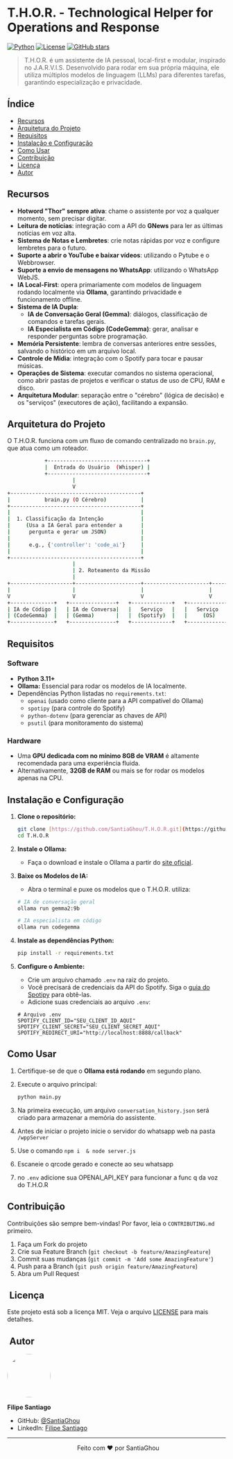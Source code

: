   # T.H.O.R. - Technological Helper for Operations and Response

[![Python](https://img.shields.io/badge/Python-3.11+-blue.svg)](https://www.python.org/)
[![License](https://img.shields.io/github/license/SantiaGhou/T.H.O.R)](LICENSE)
[![GitHub stars](https://img.shields.io/github/stars/SantiaGhou/T.H.O.R)](https://github.com/SantiaGhou/T.H.O.R/stargazers)

> T.H.O.R. é um assistente de IA pessoal, local-first e modular, inspirado no J.A.R.V.I.S. Desenvolvido para rodar em sua própria máquina, ele utiliza múltiplos modelos de linguagem (LLMs) para diferentes tarefas, garantindo especialização e privacidade.

## Índice

- [Recursos](#recursos)
- [Arquitetura do Projeto](#arquitetura-do-projeto)
- [Requisitos](#requisitos)
- [Instalação e Configuração](#instalação-e-configuração)
- [Como Usar](#como-usar)
- [Contribuição](#contribuição)
- [Licença](#licença)
- [Autor](#autor)

## Recursos

- **Hotword "Thor" sempre ativa**: chame o assistente por voz a qualquer momento, sem precisar digitar.
- **Leitura de notícias**: integração com a API do **GNews** para ler as últimas notícias em voz alta.
- **Sistema de Notas e Lembretes**: crie notas rápidas por voz e configure lembretes para o futuro.
- **Suporte a abrir o YouTube e baixar vídeos**: utilizando o Pytube e o Webbrowser.
- **Suporte a envio de mensagens no WhatsApp**: utilizando o WhatsApp WebJS.
- **IA Local-First**: opera primariamente com modelos de linguagem rodando localmente via **Ollama**, garantindo privacidade e funcionamento offline.
- **Sistema de IA Dupla**:
    - **IA de Conversação Geral (Gemma)**: diálogos, classificação de comandos e tarefas gerais.
    - **IA Especialista em Código (CodeGemma)**: gerar, analisar e responder perguntas sobre programação.
- **Memória Persistente**: lembra de conversas anteriores entre sessões, salvando o histórico em um arquivo local.
- **Controle de Mídia**: integração com o Spotify para tocar e pausar músicas.
- **Operações de Sistema**: executar comandos no sistema operacional, como abrir pastas de projetos e verificar o status de uso de CPU, RAM e disco.
- **Arquitetura Modular**: separação entre o "cérebro" (lógica de decisão) e os "serviços" (executores de ação), facilitando a expansão.


## Arquitetura do Projeto

O T.H.O.R. funciona com um fluxo de comando centralizado no `brain.py`, que atua como um roteador.

```bash
            +--------------------------------+
            |  Entrada do Usuário  (Whisper) |
            +--------------------------------+
                     |
                     V
+------------------------------------------+
|           brain.py (O Cérebro)           |
+------------------------------------------+
|                                          |
|  1. Classificação da Intenção            |
|     (Usa a IA Geral para entender a      |
|      pergunta e gerar um JSON)           |
|                                          |
|      e.g., {'controller': 'code_ai'}     |
|                                          |
+------------------------------------------+
                     |
                     | 2. Roteamento da Missão
                     |
+--------------------+---------------------+---------------------+------------+
|                    |                     |                     |            |
V                    V                     V                     V            V
+--------------+   +---------------+   +-------------+   +--------------+
| IA de Código |   | IA de Conversa|   |   Serviço   |   |   Serviço    | ..etc..
| (CodeGemma)  |   | (Gemma)       |   |  (Spotify)  |   |     (OS)     |
+--------------+   +---------------+   +-------------+   +--------------+
```
## Requisitos

### Software
- **Python 3.11+**
- **Ollama:** Essencial para rodar os modelos de IA localmente.
- Dependências Python listadas no `requirements.txt`:
  - `openai` (usado como cliente para a API compatível do Ollama)
  - `spotipy` (para controle do Spotify)
  - `python-dotenv` (para gerenciar as chaves de API)
  - `psutil` (para monitoramento do sistema)

### Hardware
- Uma **GPU dedicada com no mínimo 8GB de VRAM** é altamente recomendada para uma experiência fluida.
- Alternativamente, **32GB de RAM** ou mais se for rodar os modelos apenas na CPU.

## Instalação e Configuração

1.  **Clone o repositório:**
    ```bash
    git clone [https://github.com/SantiaGhou/T.H.O.R.git](https://github.com/SantiaGhou/T.H.O.R.git)
    cd T.H.O.R
    ```

2.  **Instale o Ollama:**
    -   Faça o download e instale o Ollama a partir do [site oficial](https://ollama.com/).

3.  **Baixe os Modelos de IA:**
    -   Abra o terminal e puxe os modelos que o T.H.O.R. utiliza:
    ```bash
    # IA de conversação geral
    ollama run gemma2:9b

    # IA especialista em código
    ollama run codegemma
    ```

4.  **Instale as dependências Python:**
    ```bash
    pip install -r requirements.txt
    ```

5.  **Configure o Ambiente:**
    -   Crie um arquivo chamado `.env` na raiz do projeto.
    -   Você precisará de credenciais da API do Spotify. Siga o [guia do Spotipy](https://spotipy.readthedocs.io/en/latest/#credentials) para obtê-las.
    -   Adicione suas credenciais ao arquivo `.env`:
    ```env
    # Arquivo .env
    SPOTIFY_CLIENT_ID="SEU_CLIENT_ID_AQUI"
    SPOTIFY_CLIENT_SECRET="SEU_CLIENT_SECRET_AQUI"
    SPOTIFY_REDIRECT_URI="http://localhost:8888/callback"
    ```

## Como Usar

1.  Certifique-se de que o **Ollama está rodando** em segundo plano.

2.  Execute o arquivo principal:
    ```bash
    python main.py
    ```

3.  Na primeira execução, um arquivo `conversation_history.json` será criado para armazenar a memória do assistente.

4. Antes de iniciar o projeto inicie o servidor do whatsapp web na pasta ``` /wppServer ```

5. Use o comando ``` npm i  & node server.js ```

6. Escaneie o qrcode gerado e conecte ao seu whatsapp

7. no ```.env``` adicione sua OPENAI_API_KEY para funcionar a func q da voz do T.H.O.R 

## Contribuição

Contribuições são sempre bem-vindas! Por favor, leia o `CONTRIBUTING.md` primeiro.

1.  Faça um Fork do projeto
2.  Crie sua Feature Branch (`git checkout -b feature/AmazingFeature`)
3.  Commit suas mudanças (`git commit -m 'Add some AmazingFeature'`)
4.  Push para a Branch (`git push origin feature/AmazingFeature`)
5.  Abra um Pull Request

##  Licença

Este projeto está sob a licença MIT. Veja o arquivo [LICENSE](LICENSE) para mais detalhes.

##  Autor

<img src="https://github.com/SantiaGhou.png?size=100" width="100px" style="border-radius: 50%;">

**Filipe Santiago**

-   GitHub: [@SantiaGhou](https://github.com/SantiaGhou)
-   LinkedIn: [Filipe Santiago](https://linkedin.com/in/filipe-santiago)

---

<div align="center">
  Feito com ❤️ por SantiaGhou
</div>